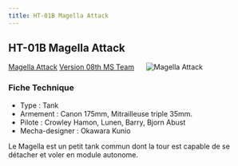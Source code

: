 ```yaml
---
title: HT-01B Magella Attack
---
```


HT-01B Magella Attack
---------------------


[Magella Attack](javascript:change_image_m('images/stories/saga/msgundam/mechas/ht-01b.png');) [Version 08th MS Team](javascript:change_image_m('images/stories/saga/msgundam/mechas/ht-01b08th.png');)      ![Magella Attack](/images/stories/saga/msgundam/mechas/ht-01b.png)    


### Fiche Technique


- Type : Tank   
- Armement : Canon 175mm, Mitrailleuse triple 35mm.   
 - Pilote : Crowley Hamon, Lunen, Barry, Bjorn Abust  
- Mecha-designer : Okawara Kunio


Le Magella est un petit tank commun dont la tour est capable de se détacher et voler en module autonome.

